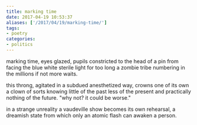 ```yaml
---
title: marking time
date: 2017-04-19 10:53:37
aliases: ['/2017/04/19/marking-time/']
tags:
- poetry
categories:
- politics
---
```


marking time,
eyes glazed, pupils constricted
to the head of a pin
from facing the blue white sterile light
for too long
a zombie tribe
numbering in the millions
if not more
waits.

this throng, agitated
in a subdued anesthetized
way,
crowns one of its own
a clown of sorts
knowing little of the past
less of the present
and practically nothing
of the future.
"why not? it could be worse."

in a strange unreality
a vaudeville show becomes
its own rehearsal,
a dreamish state from which
only an atomic flash
can awaken a person.
